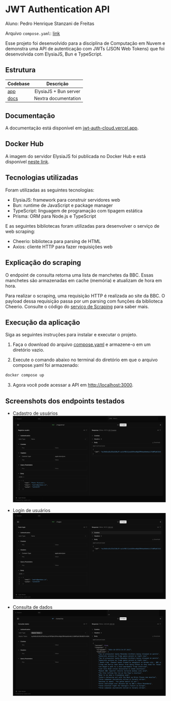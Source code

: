 # JWT Authentication API

Aluno: Pedro Henrique Stanzani de Freitas

Arquivo `compose.yaml`: [link](https://raw.githubusercontent.com/pedrostanzani/jwt-auth-api/refs/heads/main/compose.yaml)

Esse projeto foi desenvolvido para a disciplina de Computação em Nuvem e demonstra uma API de autenticação com JWTs (JSON Web Tokens) que foi desenvolvida com ElysiaJS, Bun e TypeScript.

## Estrutura

| Codebase     |       Descrição       |
| :----------- | :-------------------: |
| [app](app)   | ElysiaJS + Bun server |
| [docs](docs) | Nextra documentation  |

## Documentação

A documentação está disponível em [jwt-auth-cloud.vercel.app](https://jwt-auth-cloud.vercel.app/).

## Docker Hub

A imagem do servidor ElysiaJS foi publicada no Docker Hub e está disponível [neste link](https://hub.docker.com/repository/docker/pedrostanzani/jwt-auth-api/general).

## Tecnologias utilizadas

Foram utilizadas as seguintes tecnologias:

- ElysiaJS: framework para construir servidores web
- Bun: runtime de JavaScript e package manager
- TypeScript: linguagem de programação com tipagem estática
- Prisma: ORM para Node.js e TypeScript

E as seguintes bibliotecas foram utilizadas para desenvolver o serviço de web scraping:

- Cheerio: biblioteca para parsing de HTML
- Axios: cliente HTTP para fazer requisições web

## Explicação do scraping

O endpoint de consulta retorna uma lista de manchetes da BBC. Essas manchetes são armazenadas em cache (memória) e atualizam de hora em hora.

Para realizar o scraping, uma requisição HTTP é realizada ao site da BBC. O payload dessa requisição passa por um parsing com funções da biblioteca Cheerio. Consulte o código do [serviço de Scraping](./app/src/services.ts) para saber mais.


## Execução da aplicação

Siga as seguintes instruções para instalar e executar o projeto.

1. Faça o download do arquivo [compose.yaml](https://raw.githubusercontent.com/pedrostanzani/jwt-auth-api/refs/heads/main/compose.yaml) e armazene-o em um diretório vazio.

2. Execute o comando abaixo no terminal do diretório em que o arquivo compose.yaml foi armazenado:
  ```bash
  docker compose up
  ```

3. Agora você pode acessar a API em [http://localhost:3000](http://localhost:3000).


## Screenshots dos endpoints testados

- Cadastro de usuários
  ![Captura de tela do teste do endpoint de cadastro de usuários](./assets/sign-up.png)

- Login de usuários
  ![Captura de tela do teste do endpoint de login de usuários](./assets/sign-in.png)

- Consulta de dados
  ![Captura de tela do teste do endpoint de consulta de dados](./assets/data.png)